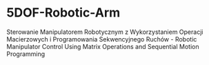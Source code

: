 # 5DOF-Robotic-Arm
Sterowanie Manipulatorem Robotycznym z Wykorzystaniem Operacji Macierzowych i Programowania Sekwencyjnego Ruchów - Robotic Manipulator Control Using Matrix Operations and Sequential Motion Programming
